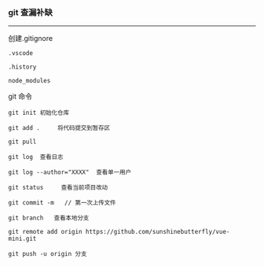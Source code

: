 ### git 查漏补缺

------



创建.gitignore



```shell
.vscode

.history

node_modules
```



git 命令



```shell
git init 初始化仓库

git add .     将代码提交到暂存区

git pull 

git log  查看日志

git log --author="XXXX"  查看单一用户

git status     查看当前项目改动

git commit -m   // 第一次上传文件

git branch   查看本地分支

git remote add origin https://github.com/sunshinebutterfly/vue-mini.git

git push -u origin 分支
```

